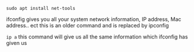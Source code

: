 `sudo apt install net-tools`

ifconfig gives you all your system network information, IP address, Mac address.. ect
this is an older command and is replaced by ipconfig

`ip a`
this command will give us all the same information which ifconfig has given us
